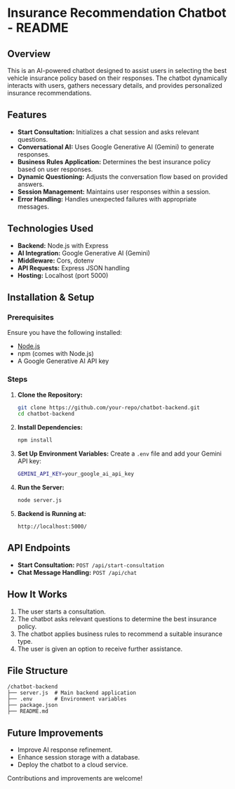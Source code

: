 # Insurance Recommendation Chatbot - README

## Overview
This is an AI-powered chatbot designed to assist users in selecting the best vehicle insurance policy based on their responses. The chatbot dynamically interacts with users, gathers necessary details, and provides personalized insurance recommendations.

## Features
- **Start Consultation:** Initializes a chat session and asks relevant questions.
- **Conversational AI:** Uses Google Generative AI (Gemini) to generate responses.
- **Business Rules Application:** Determines the best insurance policy based on user responses.
- **Dynamic Questioning:** Adjusts the conversation flow based on provided answers.
- **Session Management:** Maintains user responses within a session.
- **Error Handling:** Handles unexpected failures with appropriate messages.

## Technologies Used
- **Backend:** Node.js with Express
- **AI Integration:** Google Generative AI (Gemini)
- **Middleware:** Cors, dotenv
- **API Requests:** Express JSON handling
- **Hosting:** Localhost (port 5000)

## Installation & Setup
### Prerequisites
Ensure you have the following installed:
- [Node.js](https://nodejs.org/)
- npm (comes with Node.js)
- A Google Generative AI API key

### Steps
1. **Clone the Repository:**
   ```sh
   git clone https://github.com/your-repo/chatbot-backend.git
   cd chatbot-backend
   ```
2. **Install Dependencies:**
   ```sh
   npm install
   ```
3. **Set Up Environment Variables:**
   Create a `.env` file and add your Gemini API key:
   ```sh
   GEMINI_API_KEY=your_google_ai_api_key
   ```
4. **Run the Server:**
   ```sh
   node server.js
   ```
5. **Backend is Running at:**
   ```
   http://localhost:5000/
   ```

## API Endpoints
- **Start Consultation:** `POST /api/start-consultation`
- **Chat Message Handling:** `POST /api/chat`

## How It Works
1. The user starts a consultation.
2. The chatbot asks relevant questions to determine the best insurance policy.
3. The chatbot applies business rules to recommend a suitable insurance type.
4. The user is given an option to receive further assistance.

## File Structure
```
/chatbot-backend
├── server.js  # Main backend application
├── .env       # Environment variables
├── package.json
├── README.md
```

## Future Improvements
- Improve AI response refinement.
- Enhance session storage with a database.
- Deploy the chatbot to a cloud service.


Contributions and improvements are welcome!

